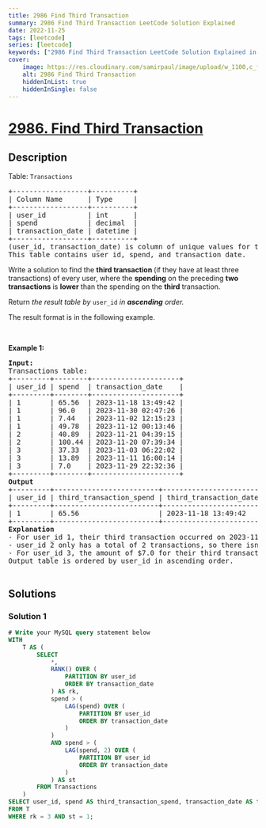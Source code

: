 ```yaml
---
title: 2986 Find Third Transaction
summary: 2986 Find Third Transaction LeetCode Solution Explained
date: 2022-11-25
tags: [leetcode]
series: [leetcode]
keywords: ["2986 Find Third Transaction LeetCode Solution Explained in all languages", "2986 Find Third Transaction", "LeetCode", "leetcode solution in Python3 C++ Java Go PHP Ruby Swift TypeScript Rust C# JavaScript C", "GeeksforGeeks", "InterviewBit", "Coding Ninjas", "HackerRank", "HackerEarth", "CodeChef", "TopCoder", "AlgoExpert", "freeCodeCamp", "Codeforces", "GitHub", "AtCoder", "Samir Paul"]
cover:
    image: https://res.cloudinary.com/samirpaul/image/upload/w_1100,c_fit,co_rgb:FFFFFF,l_text:Arial_75_bold:2986 Find Third Transaction - Solution Explained/problem-solving.webp
    alt: 2986 Find Third Transaction
    hiddenInList: true
    hiddenInSingle: false
---
```



# [2986. Find Third Transaction](https://leetcode.com/problems/find-third-transaction)


## Description

<p>Table: <code>Transactions</code></p>

<pre>
+------------------+----------+
| Column Name      | Type     |
+------------------+----------+
| user_id          | int      |
| spend            | decimal  |
| transaction_date | datetime |
+------------------+----------+
(user_id, transaction_date) is column of unique values for this table.
This table contains user_id, spend, and transaction_date.
</pre>

<p>Write a solution to find the <strong>third transaction </strong>(if they have at least three transactions) of every user, where the <strong>spending</strong> on the preceding <strong>two transactions</strong> is <strong>lower</strong> than the spending on the <strong>third</strong> transaction.</p>

<p>Return <em>the result table by </em><code>user_id</code><em> in <strong>ascending</strong> order</em><em>.</em></p>

<p>The result format is in the following example.</p>

<p>&nbsp;</p>
<p><strong class="example">Example 1:</strong></p>

<pre>
<strong>Input:</strong> 
Transactions table:
+---------+--------+---------------------+
| user_id | spend  | transaction_date    | 
+---------+--------+---------------------+
| 1       | 65.56  | 2023-11-18 13:49:42 | 
| 1       | 96.0   | 2023-11-30 02:47:26 |     
| 1       | 7.44   | 2023-11-02 12:15:23 | 
| 1       | 49.78  | 2023-11-12 00:13:46 | 
| 2       | 40.89  | 2023-11-21 04:39:15 |  
| 2       | 100.44 | 2023-11-20 07:39:34 | 
| 3       | 37.33  | 2023-11-03 06:22:02 | 
| 3       | 13.89  | 2023-11-11 16:00:14 | 
| 3       | 7.0    | 2023-11-29 22:32:36 | 
+---------+--------+---------------------+
<strong>Output</strong>
+---------+-------------------------+------------------------+
| user_id | third_transaction_spend | third_transaction_date | 
+---------+-------------------------+------------------------+
| 1       | 65.56                   | 2023-11-18 13:49:42    |  
+---------+-------------------------+------------------------+
<strong>Explanation</strong>
- For user_id 1, their third transaction occurred on 2023-11-18 at 13:49:42 with an amount of $65.56, surpassing the expenditures of the previous two transactions which were $7.44 on 2023-11-02 at 12:15:23 and $49.78 on 2023-11-12 at 00:13:46. Thus, this third transaction will be included in the output table.
- user_id 2 only has a total of 2 transactions, so there isn&#39;t a third transaction to consider.
- For user_id 3, the amount of $7.0 for their third transaction is less than that of the preceding two transactions, so it won&#39;t be included.
Output table is ordered by user_id in ascending order.

</pre>

## Solutions

### Solution 1

<!-- tabs:start -->

```sql
# Write your MySQL query statement below
WITH
    T AS (
        SELECT
            *,
            RANK() OVER (
                PARTITION BY user_id
                ORDER BY transaction_date
            ) AS rk,
            spend > (
                LAG(spend) OVER (
                    PARTITION BY user_id
                    ORDER BY transaction_date
                )
            )
            AND spend > (
                LAG(spend, 2) OVER (
                    PARTITION BY user_id
                    ORDER BY transaction_date
                )
            ) AS st
        FROM Transactions
    )
SELECT user_id, spend AS third_transaction_spend, transaction_date AS third_transaction_date
FROM T
WHERE rk = 3 AND st = 1;
```

<!-- tabs:end -->

<!-- end -->
